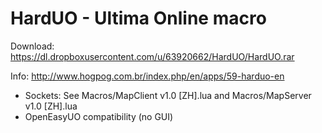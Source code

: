 HardUO - Ultima Online macro
======

Download: https://dl.dropboxusercontent.com/u/63920662/HardUO/HardUO.rar

Info: http://www.hogpog.com.br/index.php/en/apps/59-harduo-en

+ Sockets: See Macros/MapClient v1.0 [ZH].lua and Macros/MapServer v1.0 [ZH].lua
+ OpenEasyUO compatibility (no GUI)
